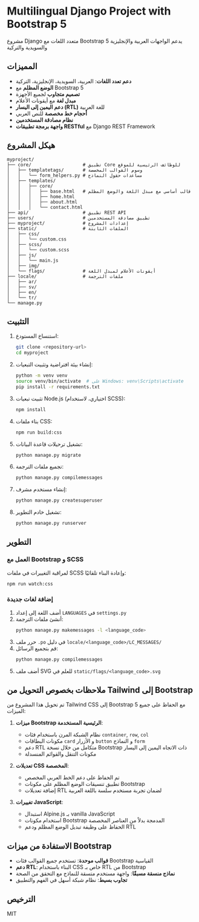 # Multilingual Django Project with Bootstrap 5

مشروع Django متعدد اللغات مع Bootstrap 5 يدعم الواجهات العربية والإنجليزية والسويدية والتركية

## المميزات

- **دعم تعدد اللغات**: العربية، السويدية، الإنجليزية، التركية
- **الوضع المظلم** مع Bootstrap 5
- **تصميم متجاوب** لجميع الأجهزة
- **مبدل لغة** مع أيقونات الأعلام
- **دعم اليمين إلى اليسار (RTL)** للغة العربية
- **أحجام خط مخصصة** للنص العربي
- **نظام مصادقة المستخدمين**
- **واجهة برمجة تطبيقات RESTful** مع Django REST Framework

## هيكل المشروع

```
myproject/
├── core/                   # تطبيق Core للوظائف الرئيسية للموقع
│   ├── templatetags/       # وسوم القوالب المخصصة
│   │   └── form_helpers.py # مساعدات حقول النماذج
│   ├── templates/
│   │   ├── core/
│   │   │   ├── base.html   # قالب أساسي مع مبدل اللغة والوضع المظلم
│   │   │   ├── home.html
│   │   │   ├── about.html
│   │   │   └── contact.html
├── api/                    # تطبيق REST API
├── users/                  # تطبيق مصادقة المستخدمين
├── myproject/              # إعدادات المشروع
├── static/                 # الملفات الثابتة
│   ├── css/
│   │   └── custom.css
│   ├── scss/
│   │   └── custom.scss
│   ├── js/
│   │   └── main.js
│   ├── img/
│   └── flags/              # أيقونات الأعلام لمبدل اللغة
├── locale/                 # ملفات الترجمة
│   ├── ar/
│   ├── sv/
│   ├── en/
│   └── tr/
└── manage.py
```

## التثبيت

1. استنساخ المستودع:
   ```bash
   git clone <repository-url>
   cd myproject
   ```

2. إنشاء بيئة افتراضية وتثبيت التبعيات:
   ```bash
   python -m venv venv
   source venv/bin/activate  # على Windows: venv\Scripts\activate
   pip install -r requirements.txt
   ```

3. تثبيت تبعيات Node.js (اختياري، لاستخدام SCSS):
   ```bash
   npm install
   ```

4. بناء ملفات CSS:
   ```bash
   npm run build:css
   ```

5. تشغيل ترحيلات قاعدة البيانات:
   ```bash
   python manage.py migrate
   ```

6. تجميع ملفات الترجمة:
   ```bash
   python manage.py compilemessages
   ```

7. إنشاء مستخدم مشرف:
   ```bash
   python manage.py createsuperuser
   ```

8. تشغيل خادم التطوير:
   ```bash
   python manage.py runserver
   ```

## التطوير

### العمل مع Bootstrap و SCSS

لمراقبة التغييرات في ملفات SCSS وإعادة البناء تلقائيًا:
```bash
npm run watch:css
```

### إضافة لغات جديدة

1. أضف اللغة إلى إعداد `LANGUAGES` في `settings.py`
2. أنشئ ملفات الترجمة:
   ```bash
   python manage.py makemessages -l <language_code>
   ```
3. حرر ملف `.po` في دليل `locale/<language_code>/LC_MESSAGES/`
4. قم بتجميع الرسائل:
   ```bash
   python manage.py compilemessages
   ```
5. أضف ملف SVG للعلم في `static/flags/<language_code>.svg`

## ملاحظات بخصوص التحويل من Tailwind إلى Bootstrap

تم تحويل هذا المشروع من Tailwind CSS إلى Bootstrap 5 مع الحفاظ على جميع الميزات:

1. **ميزات Bootstrap الرئيسية المستخدمة**:
   - نظام الشبكة المرن باستخدام فئات `container`, `row`, `col`
   - مكونات البطاقات `card` و الأزرار `button` و النماذج `form`
   - دعم RTL متكامل من خلال نسخة Bootstrap ذات الاتجاه اليمين إلى اليسار
   - مكونات التنقل والقوائم المنسدلة

2. **تعديلات CSS المخصصة**:
   - تم الحفاظ على دعم الخط العربي المخصص
   - تطبيق تنسيقات الوضع المظلم على مكونات Bootstrap
   - إضافة تعديلات RTL لضمان تجربة مستخدم سلسة باللغة العربية

3. **تغييرات JavaScript**:
   - استبدال Alpine.js بـ vanilla JavaScript
   - استخدام مكونات Bootstrap المدمجة بدلاً من العناصر المخصصة
   - الحفاظ على وظيفة تبديل الوضع المظلم ودعم RTL

## الاستفادة من ميزات Bootstrap

- **قوالب موحدة**: تستخدم جميع القوالب فئات Bootstrap القياسية
- **دعم RTL**: البناء باستخدام CSS خاص بـ RTL من Bootstrap
- **نماذج منسقة مسبقًا**: واجهة مستخدم متسقة للنماذج مع التحقق من الصحة
- **تجاوب بسيط**: نظام شبكة أسهل في الفهم والتطبيق

## الترخيص

MIT